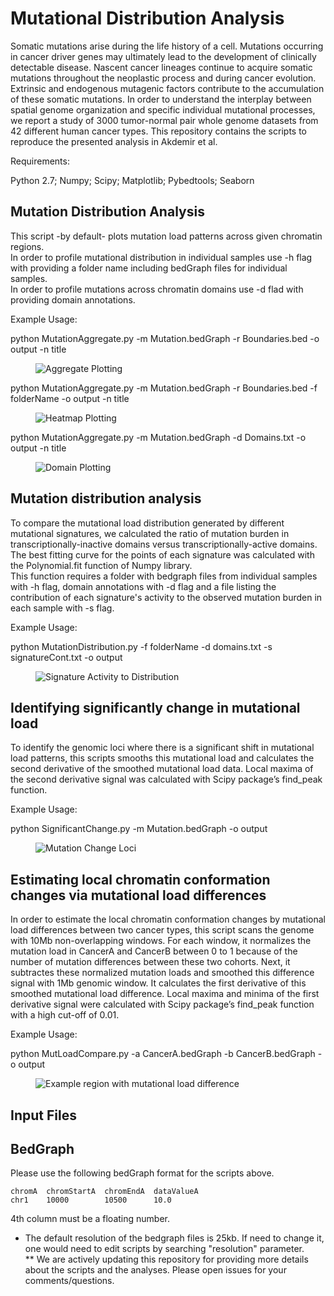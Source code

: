 # Mutational Distribution Analysis

Somatic mutations arise during the life history of a cell. Mutations occurring in cancer driver genes may ultimately lead to the development of clinically detectable disease. Nascent cancer lineages continue to acquire somatic mutations throughout the neoplastic process and during cancer evolution. Extrinsic and endogenous mutagenic factors contribute to the accumulation of these somatic mutations. In order to understand the interplay between spatial genome organization and specific individual mutational processes, we report a study of 3000 tumor-normal pair whole genome datasets from 42 different human cancer types. This repository contains the scripts to reproduce the presented analysis in Akdemir et al.

Requirements:

Python 2.7; Numpy; Scipy; Matplotlib; Pybedtools; Seaborn

## Mutation Distribution Analysis

This script -by default- plots mutation load patterns across given chromatin regions.  
In order to profile mutational distribution in individual samples use -h flag with providing a folder name including bedGraph files for individual samples.   
In order to profile mutations across chromatin domains use -d flad with providing domain annotations.

Example Usage:

python MutationAggregate.py -m Mutation.bedGraph -r Boundaries.bed -o output -n title

<figure>
  <img src="examplePlots/Aggregate.png" alt="Aggregate Plotting">
</figure>

python MutationAggregate.py -m Mutation.bedGraph -r Boundaries.bed -f folderName -o output -n title

<figure>
  <img src="examplePlots/Heatmap.png" alt="Heatmap Plotting">
</figure>

python MutationAggregate.py -m Mutation.bedGraph -d Domains.txt -o output -n title

<figure>
  <img src="examplePlots/DomainPlotter.png" alt="Domain Plotting">
</figure>

## Mutation distribution analysis

To compare the mutational load distribution generated by different mutational signatures, we calculated the ratio of mutation burden in transcriptionally-inactive domains versus transcriptionally-active domains. The best fitting curve for the points of each signature was calculated with the Polynomial.fit function of Numpy library.  
This function requires a folder with bedgraph files from individual samples with -h flag, domain annotations with -d flag and a file listing the contribution of each signature's activity to the observed mutation burden in each sample with -s flag.

Example Usage:

python MutationDistribution.py -f folderName -d domains.txt -s signatureCont.txt -o output

<figure>
  <img src="examplePlots/Signature-Slope.png" alt="Signature Activity to Distribution">
</figure>

## Identifying significantly change in mutational load

To identify the genomic loci where there is a significant shift in mutational load patterns, this scripts smooths this mutational load and calculates the second derivative of the smoothed mutational load data. Local maxima of the second derivative signal was calculated with Scipy package’s find_peak function. 

Example Usage:

python SignificantChange.py -m Mutation.bedGraph -o output

<figure>
  <img src="examplePlots/MutChange.png" alt="Mutation Change Loci">
</figure>

## Estimating local chromatin conformation changes via mutational load differences
In order to estimate the local chromatin conformation changes by mutational load differences between two cancer types, this script scans the genome with 10Mb non-overlapping windows. For each window, it normalizes the mutation load in CancerA and CancerB between 0 to 1 because of the number of mutation differences between these two cohorts. Next, it subtractes these normalized mutation loads and smoothed this difference signal with 1Mb genomic window. It calculates the first derivative of this smoothed mutational load difference. Local maxima and minima of the first derivative signal were calculated with Scipy package’s find_peak function with a high cut-off of 0.01. 

Example Usage:

python MutLoadCompare.py -a CancerA.bedGraph -b CancerB.bedGraph -o output

<figure>
  <img src="examplePlots/MutLoadCompare.png" alt="Example region with mutational load difference">
</figure>

## Input Files <a name="inputfiles"></a>

## BedGraph

Please use the following bedGraph format for the scripts above.
	
	
	chromA  chromStartA  chromEndA  dataValueA
	chr1	10000		 10500		10.0

4th column must be a floating number.
 
* The default resolution of the bedgraph files is 25kb. If need to change it, one would need to edit scripts by searching "resolution" parameter.  
** We are actively updating this repository for providing more details about the scripts and the analyses. Please open issues for your comments/questions.

